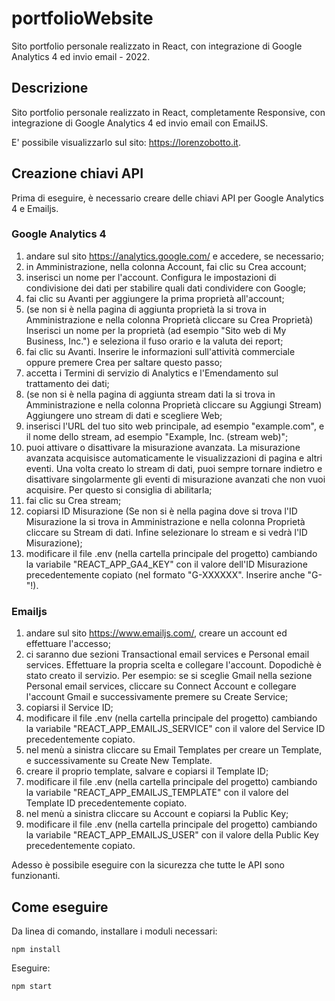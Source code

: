 # portfolioWebsite
Sito portfolio personale realizzato in React, con integrazione di Google Analytics 4 ed invio email - 2022.

## Descrizione

Sito portfolio personale realizzato in React, completamente Responsive, con integrazione di Google Analytics 4 ed invio email con EmailJS.

E' possibile visualizzarlo sul sito: https://lorenzobotto.it.

## Creazione chiavi API 

Prima di eseguire, è necessario creare delle chiavi API per Google Analytics 4 e Emailjs.

### Google Analytics 4
1. andare sul sito https://analytics.google.com/ e accedere, se necessario;
2. in Amministrazione, nella colonna Account, fai clic su Crea account;
3. inserisci un nome per l'account. Configura le impostazioni di condivisione dei dati per stabilire quali dati condividere con Google;
4. fai clic su Avanti per aggiungere la prima proprietà all'account;
5. (se non si è nella pagina di aggiunta proprietà la si trova in Amministrazione e nella colonna Proprietà cliccare su Crea Proprietà) Inserisci un nome per la proprietà (ad esempio "Sito web di My Business, Inc.") e seleziona il fuso orario e la valuta dei report;
6. fai clic su Avanti. Inserire le informazioni sull'attività commerciale oppure premere Crea per saltare questo passo;
7. accetta i Termini di servizio di Analytics e l'Emendamento sul trattamento dei dati;
8. (se non si è nella pagina di aggiunta stream dati la si trova in Amministrazione e nella colonna Proprietà cliccare su Aggiungi Stream) Aggiungere uno stream di dati e scegliere Web;
9. inserisci l'URL del tuo sito web principale, ad esempio "example.com", e il nome dello stream, ad esempio "Example, Inc. (stream web)";
10. puoi attivare o disattivare la misurazione avanzata. La misurazione avanzata acquisisce automaticamente le visualizzazioni di pagina e altri eventi. Una volta creato lo stream di dati, puoi sempre tornare indietro e disattivare singolarmente gli eventi di misurazione avanzati che non vuoi acquisire. Per questo si consiglia di abilitarla;
11. fai clic su Crea stream;
12. copiarsi ID Misurazione (Se non si è nella pagina dove si trova l'ID Misurazione la si trova in Amministrazione e nella colonna Proprietà cliccare su Stream di dati. Infine selezionare lo stream e si vedrà l'ID Misurazione);
13. modificare il file .env (nella cartella principale del progetto) cambiando la variabile "REACT_APP_GA4_KEY" con il valore dell'ID Misurazione precedentemente copiato (nel formato "G-XXXXXX". Inserire anche "G-"!).

### Emailjs

1. andare sul sito https://www.emailjs.com/, creare un account ed effettuare l'accesso;
2. ci saranno due sezioni Transactional email services e Personal email services. Effettuare la propria scelta e collegare l'account. Dopodichè è stato creato il servizio. Per esempio: se si sceglie Gmail nella sezione Personal email services, cliccare su Connect Account e collegare l'account Gmail e successivamente premere su Create Service;
3. copiarsi il Service ID;
4. modificare il file .env (nella cartella principale del progetto) cambiando la variabile "REACT_APP_EMAILJS_SERVICE" con il valore del Service ID precedentemente copiato.
5. nel menù a sinistra cliccare su Email Templates per creare un Template, e successivamente su Create New Template.
6. creare il proprio template, salvare e copiarsi il Template ID;
7. modificare il file .env (nella cartella principale del progetto) cambiando la variabile "REACT_APP_EMAILJS_TEMPLATE" con il valore del Template ID precedentemente copiato.
8. nel menù a sinistra cliccare su Account e copiarsi la Public Key;
9. modificare il file .env (nella cartella principale del progetto) cambiando la variabile "REACT_APP_EMAILJS_USER" con il valore della Public Key precedentemente copiato.

Adesso è possibile eseguire con la sicurezza che tutte le API sono funzionanti.

## Come eseguire

Da linea di comando, installare i moduli necessari:
```
npm install
```

Eseguire:
```
npm start
```